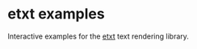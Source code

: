 # etxt examples

Interactive examples for the [etxt](https://github.com/tinne26/etxt) text rendering library.
